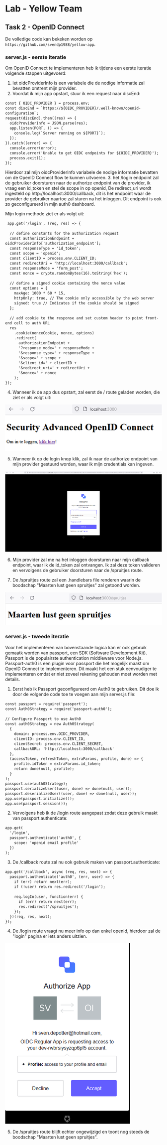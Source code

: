 # Lab - Yellow Team
## Task 2 - OpenID Connect

De volledige code kan bekeken worden op `https://github.com/svendp1988/yellow-app`.

### server.js - eerste iteratie

Om OpenID Connect te implementeren heb ik tijdens een eerste iteratie volgende stappen uitgevoerd:
1. let oidcProviderInfo is een variabele die de nodige informatie zal bevatten omtrent mijn provider.
2. Voordat ik mijn app opstart, stuur ik een request naar discEnd:
```
const { OIDC_PROVIDER } = process.env;
const discEnd = `https://${OIDC_PROVIDER}/.well-known/openid-configuration`;
request(discEnd).then((res) => {
  oidcProviderInfo = JSON.parse(res);
  app.listen(PORT, () => {
    console.log(`Server running on ${PORT}`);
  });
}).catch((error) => {
  console.error(error);
  console.error('Unable to get OIDC endpoints for ${OIDC_PROVIDER}');
  process.exit(1);
});
```
Hierdoor zal mijn oidcProviderInfo variabele de nodige informatie bevatten om de OpenID Connect flow te kunnen uitvoeren.
3. het /login endpoint zal de gebruiker doorsturen naar de authorize endpoint van de provider, ik vraag een id_token en stel de scope in op openid,
De redirect_uri wordt ingesteld op http://localhost:3000/callback, dit is het endpoint waar de provider de gebruiker naartoe zal sturen na het inloggen.
Dit endpoint is ook zo geconfigureerd in mijn auth0 dashboard.

Mijn login methode ziet er als volgt uit:  
```
 app.get('/login', (req, res) => {

  // define constants for the authorization request
  const authorizationEndpoint = oidcProviderInfo['authorization_endpoint'];
  const responseType = 'id_token';
  const scope = 'openid';
  const clientID = process.env.CLIENT_ID;
  const redirectUri = 'http://localhost:3000/callback';
  const responseMode = 'form_post';
  const nonce = crypto.randomBytes(16).toString('hex');

  // define a signed cookie containing the nonce value
  const options = {
    maxAge: 1000 * 60 * 15,
    httpOnly: true, // The cookie only accessible by the web server
    signed: true // Indicates if the cookie should be signed
  };

  // add cookie to the response and set custom header to point front-end cell to auth URL
  res
    .cookie(nonceCookie, nonce, options)
    .redirect(
      authorizationEndpoint +
      '?response_mode=' + responseMode +
      '&response_type=' + responseType +
      '&scope=' + scope +
      '&client_id=' + clientID +
      '&redirect_uri=' + redirectUri +
      '&nonce=' + nonce
    );
});
```
4. Wanneer ik de app dus opstart, zal eerst de / route geladen worden, die ziet er als volgt uit:


![home_page.png](home_page.png)

5. Wanneer ik op de login knop klik, zal ik naar de authorize endpoint van mijn provider gestuurd worden, waar ik mijn credentials kan ingeven.

![login_page.png](login_page.png)

6. Mijn provider zal me na het inloggen doorsturen naar mijn callback endpoint, waar ik de id_token zal ontvangen. Ik zal deze token valideren en vervolgens de gebruiker doorsturen naar de /spruitjes route.

7. De /spruitjes route zal een .handlebars file renderen waarin de boodschap "Maarten lust geen spruitjes" zal getoond worden.

![spruitjes_page.png](spruitjes_page.png)

### server.js - tweede iteratie

Voor het implementeren van bovenstaande logica kan er ook gebruik gemaatk worden van passport, een SDK (Software Development Kit).
Passport is de populairste authentication middleware voor Node.js. Passport-auth0 is een plugin voor passport die het mogelijk maakt om OpenID Connect te implementeren.
Dit maakt het een stuk eenvoudiger te implementeren omdat er niet zoveel rekening gehouden moet worden met details.

1. Eerst heb ik Passport geconfigureerd om Auth0 te gebruiken. Dit doe ik door de volgende code toe te voegen aan mijn server.js file:
```
const passport = require('passport');
const Auth0Strategy = require('passport-auth0');

// Configure Passport to use Auth0
const auth0Strategy = new Auth0Strategy(
  {
    domain: process.env.OIDC_PROVIDER,
    clientID: process.env.CLIENT_ID,
    clientSecret: process.env.CLIENT_SECRET,
    callbackURL: 'http://localhost:3000/callback'
  },
  (accessToken, refreshToken, extraParams, profile, done) => {
    profile.idToken = extraParams.id_token;
    return done(null, profile);
  }
);
passport.use(auth0Strategy);
passport.serializeUser((user, done) => done(null, user));
passport.deserializeUser((user, done) => done(null, user));
app.use(passport.initialize());
app.use(passport.session());
```
2. Vervolgens heb ik de /login route aangepast zodat deze gebruik maakt van passport.authenticate:
```
app.get(
  '/login',
  passport.authenticate('auth0', {
    scope: 'openid email profile'
  })
);
```
3. De /callback route zal nu ook gebruik maken van passport.authenticate:
```
app.get('/callback', async (req, res, next) => {
  passport.authenticate('auth0', (err, user) => {
    if (err) return next(err);
    if (!user) return res.redirect('/login');

    req.logIn(user, function(err) {
      if (err) return next(err);
      res.redirect('/spruitjes');
    });
  })(req, res, next);
});
```
4. De /login route vraagt nu meer info op dan enkel openid, hierdoor zal de "login" pagina er iets anders uitzien.

![auth_page.png](auth_page.png)

5. De /spruitjes route blijft echter ongewijzigd en toont nog steeds de boodschap "Maarten lust geen spruitjes".

